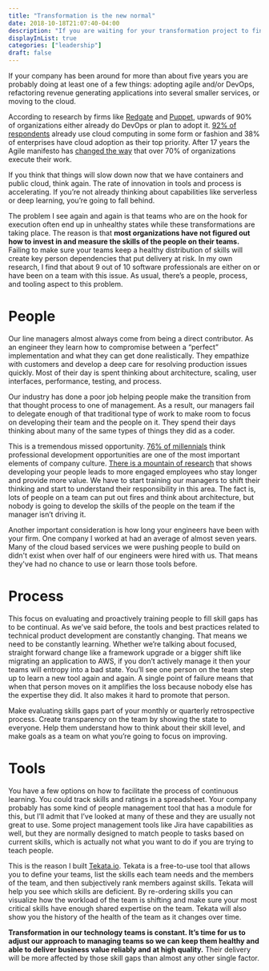```yaml
---
title: "Transformation is the new normal"
date: 2018-10-18T21:07:40-04:00
description: "If you are waiting for your transformation project to finish, you're going to be waiting a long time."
displayInList: true
categories: ["leadership"]
draft: false
---
```

If your company has been around for more than about five years you are probably doing at least one of a few things: adopting agile and/or DevOps, refactoring revenue generating applications into several smaller services, or moving to the cloud.

According to research by firms like [Redgate](https://www.red-gate.com/solutions/database-devops/report) and [Puppet](https://puppet.com/resources/whitepaper/state-of-devops-report), upwards of 90% of organizations either already do DevOps or plan to adopt it. [92% of respondents](https://www.rightscale.com/blog/cloud-industry-insights/cloud-computing-trends-2018-state-cloud-survey) already use cloud computing in some form or fashion and 38% of enterprises have cloud adoption as their top priority. After 17 years the Agile manifesto has [changed the way](https://blog.capterra.com/agile-project-management-statistics-for-2018/) that over 70% of organizations execute their work.

If you think that things will slow down now that we have containers and public cloud, think again. The rate of innovation in tools and process is accelerating. If you’re not already thinking about capabilities like serverless or deep learning, you’re going to fall behind.

The problem I see again and again is that teams who are on the hook for execution often end up in unhealthy states while these transformations are taking place. The reason is that **most organizations have not figured out how to invest in and measure the skills of the people on their teams.** Failing to make sure your teams keep a healthy distribution of skills will create key person dependencies that put delivery at risk. In my own research, I find that about 9 out of 10 software professionals are either on or have been on a team with this issue. As usual, there’s a people, process, and tooling aspect to this problem.

# People
Our line managers almost always come from being a direct contributor. As an engineer they learn how to compromise between a “perfect” implementation and what they can get done realistically. They empathize with customers and develop a deep care for resolving production issues quickly. Most of their day is spent thinking about architecture, scaling, user interfaces, performance, testing, and process.

Our industry has done a poor job helping people make the transition from that thought process to one of management. As a result, our managers fail to delegate enough of that traditional type of work to make room to focus on developing their team and the people on it. They spend their days thinking about many of the same types of things they did as a coder.

This is a tremendous missed opportunity. [76% of millennials](https://www.execu-search.com/~/media/Resources/pdf/2017_Hiring_Outlook_eBook) think professional development opportunities are one of the most important elements of company culture. [There is a mountain of research](https://www.slideshare.net/LeeEason1/clipboards/learning-opportunity) that shows developing your people leads to more engaged employees who stay longer and provide more value. We have to start training our managers to shift their thinking and start to understand their responsibility in this area. The fact is, lots of people on a team can put out fires and think about architecture, but nobody is going to develop the skills of the people on the team if the manager isn’t driving it.

Another important consideration is how long your engineers have been with your firm.  One company I worked at had an average of almost seven years.  Many of the cloud based services we were pushing people to build on didn't exist when over half of our engineers were hired with us.  That means they've had no chance to use or learn those tools before.

# Process
This focus on evaluating and proactively training people to fill skill gaps has to be continual. As we’ve said before, the tools and best practices related to technical product development are constantly changing. That means we need to be constantly learning. Whether we’re talking about focused, straight forward change like a framework upgrade or a bigger shift like migrating an application to AWS, if you don’t actively manage it then your teams will entropy into a bad state. You’ll see one person on the team step up to learn a new tool again and again. A single point of failure means that when that person moves on it amplifies the loss because nobody else has the expertise they did. It also makes it hard to promote that person.

Make evaluating skills gaps part of your monthly or quarterly retrospective process. Create transparency on the team by showing the state to everyone. Help them understand how to think about their skill level, and make goals as a team on what you’re going to focus on improving.

# Tools
You have a few options on how to facilitate the process of continuous learning. You could track skills and ratings in a spreadsheet. Your company probably has some kind of people management tool that has a module for this, but I’ll admit that I’ve looked at many of these and they are usually not great to use. Some project management tools like Jira have capabilities as well, but they are normally designed to match people to tasks based on current skills, which is actually not what you want to do if you are trying to teach people.

This is the reason I built [Tekata.io](https://tekata.io). Tekata is a free-to-use tool that allows you to define your teams, list the skills each team needs and the members of the team, and then subjectively rank members against skills. Tekata will help you see which skills are deficient. By re-ordering skills you can visualize how the workload of the team is shifting and make sure your most critical skills have enough shared expertise on the team. Tekata will also show you the history of the health of the team as it changes over time.

**Transformation in our technology teams is constant. It’s time for us to adjust our approach to managing teams so we can keep them healthy and able to deliver business value reliably and at high quality.** Their delivery will be more affected by those skill gaps than almost any other single factor.
